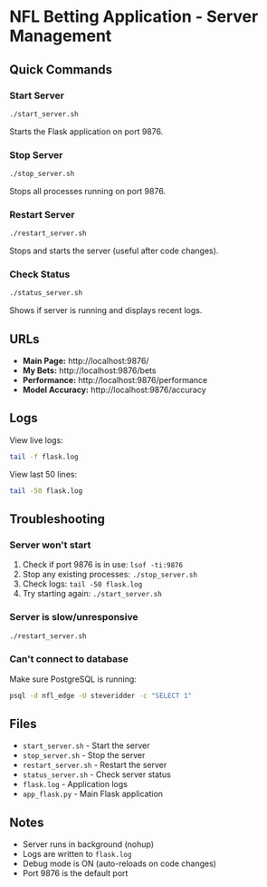 # NFL Betting Application - Server Management

## Quick Commands

### Start Server
```bash
./start_server.sh
```
Starts the Flask application on port 9876.

### Stop Server
```bash
./stop_server.sh
```
Stops all processes running on port 9876.

### Restart Server
```bash
./restart_server.sh
```
Stops and starts the server (useful after code changes).

### Check Status
```bash
./status_server.sh
```
Shows if server is running and displays recent logs.

## URLs

- **Main Page:** http://localhost:9876/
- **My Bets:** http://localhost:9876/bets
- **Performance:** http://localhost:9876/performance
- **Model Accuracy:** http://localhost:9876/accuracy

## Logs

View live logs:
```bash
tail -f flask.log
```

View last 50 lines:
```bash
tail -50 flask.log
```

## Troubleshooting

### Server won't start
1. Check if port 9876 is in use: `lsof -ti:9876`
2. Stop any existing processes: `./stop_server.sh`
3. Check logs: `tail -50 flask.log`
4. Try starting again: `./start_server.sh`

### Server is slow/unresponsive
```bash
./restart_server.sh
```

### Can't connect to database
Make sure PostgreSQL is running:
```bash
psql -d nfl_edge -U steveridder -c "SELECT 1"
```

## Files

- `start_server.sh` - Start the server
- `stop_server.sh` - Stop the server
- `restart_server.sh` - Restart the server
- `status_server.sh` - Check server status
- `flask.log` - Application logs
- `app_flask.py` - Main Flask application

## Notes

- Server runs in background (nohup)
- Logs are written to `flask.log`
- Debug mode is ON (auto-reloads on code changes)
- Port 9876 is the default port

